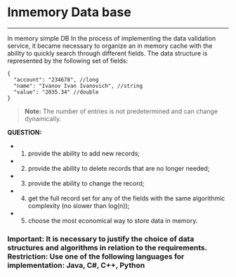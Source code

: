# Inmemory Data base 
----------------
In memory simple DB In the process of implementing the data validation service, it became necessary to organize an in memory cache with the ability to quickly search    through different fields.
The data structure is represented by the following set of fields:
```
{
  "account": "234678", //long
  "name": "Ivanov Ivan Ivanovich", //string
  "value": "2035.34" //double
}
```
> **Note:** The number of entries is not predetermined and can change dynamically.

**QUESTION:**
* 1. provide the ability to add new records;
* 2. provide the ability to delete records that are no longer needed;
* 3. provide the ability to change the record;
* 4. get the full record set for any of the fields with the same algorithmic complexity (no slower than log(n));
* 5. choose the most economical way to store data in memory.

### Important: It is necessary to justify the choice of data structures and algorithms in relation to the requirements. Restriction: Use one of the following languages for implementation: Java, C#, C++, Python
